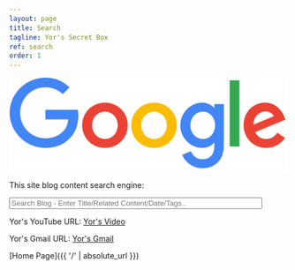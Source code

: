 ```yaml
---
layout: page
title: Search
tagline: Yor's Secret Box
ref: search
order: 1
---
```


[![png](/images/search/google.png "click go to google")](https://www.google.com)

This site blog content search engine:

<!-- HTML elements for search -->
<input type="text" id="search-input" placeholder="Search Blog - Enter Title/Related Content/Date/Tags.." style="width:450px;"/>
<ul id="results-container"></ul>

<!-- script pointing to jekyll-search.js -->
<script src="/script/simple-jekyll-search.min.js"></script>

<script>
SimpleJekyllSearch({
    searchInput: document.getElementById('search-input'),
    resultsContainer: document.getElementById('results-container'),
    json: '/script/search.json',
    searchResultTemplate: '<li><a href="{url}" title="{desc}">{title}</a></li>',
    noResultsText: 'No article found',
    limit: 20,
    fuzzy: false
  })
</script>

Yor's YouTube URL: [Yor's Video](https://www.youtube.com/@user-yor/featured)

Yor's Gmail URL: [Yor's Gmail](https://mail.google.com/mail)

[Home Page]({{ '/' | absolute_url }})
